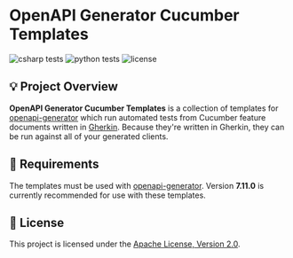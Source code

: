 # OpenAPI Generator Cucumber Templates

![csharp tests](https://github.com/lewishazell/openapi-generator-cucumber-templates/actions/workflows/csharp-tests.yml/badge.svg)
![python tests](https://github.com/lewishazell/openapi-generator-cucumber-templates/actions/workflows/python-tests.yml/badge.svg)
![license](https://img.shields.io/github/license/lewishazell/openapi-generator-cucumber-templates?color=blue)

## 💡 Project Overview
**OpenAPI Generator Cucumber Templates** is a collection of templates for [openapi-generator](https://openapi-generator.tech/) which run automated tests from Cucumber feature documents written in [Gherkin](https://cucumber.io/docs/gherkin/reference/). Because they're written in Gherkin, they can be run against all of your generated clients.

## 🎯 Requirements
The templates must be used with [openapi-generator](https://openapi-generator.tech/docs/installation). Version **7.11.0** is currently recommended for use with these templates.

## 📜 License
This project is licensed under the [Apache License, Version 2.0](https://www.apache.org/licenses/LICENSE-2.0.html).
